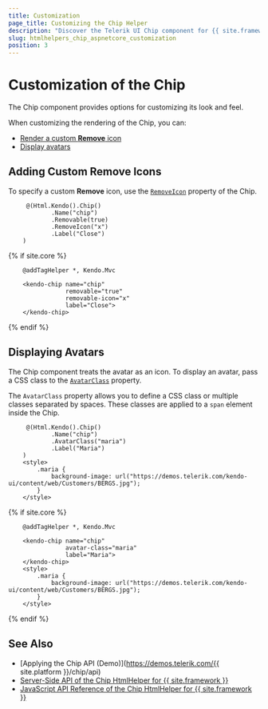 ```yaml
---
title: Customization
page_title: Customizing the Chip Helper
description: "Discover the Telerik UI Chip component for {{ site.framework }} and learn how to customize it by configuring its icons and avatars."
slug: htmlhelpers_chip_aspnetcore_customization
position: 3
---
```


# Customization of the Chip

The Chip component provides options for customizing its look and feel.

When customizing the rendering of the Chip, you can:

* [Render a custom **Remove** icon](#adding-custom-remove-icons)
* [Display avatars](#displaying-avatars)

## Adding Custom Remove Icons

To specify a custom **Remove** icon, use the [`RemoveIcon`](/api/kendo.mvc.ui.fluent/chipbuilder#removeiconsystemstring) property of the Chip.

```HtmlHelper
     @(Html.Kendo().Chip()
            .Name("chip")
            .Removable(true)
            .RemoveIcon("x")
            .Label("Close")
    )
```
{% if site.core %}
```TagHelper
    @addTagHelper *, Kendo.Mvc

    <kendo-chip name="chip"
                removable="true"
                removable-icon="x"
                label="Close">
    </kendo-chip>
```
{% endif %}

## Displaying Avatars

The Chip component treats the avatar as an icon. To display an avatar, pass a CSS class to the [`AvatarClass`](/api/kendo.mvc.ui.fluent/chipbuilder#avatarclasssystemstring) property.

The `AvatarClass` property allows you to define a CSS class or multiple classes separated by spaces. These classes are applied to a `span` element inside the Chip.

```HtmlHelper
     @(Html.Kendo().Chip()
            .Name("chip")
            .AvatarClass("maria")
            .Label("Maria")
    )
    <style>
        .maria {
            background-image: url("https://demos.telerik.com/kendo-ui/content/web/Customers/BERGS.jpg");
        }
    </style>
```
{% if site.core %}
```TagHelper
    @addTagHelper *, Kendo.Mvc

    <kendo-chip name="chip"
                avatar-class="maria"
                label="Maria">
    </kendo-chip>
    <style>
        .maria {
            background-image: url("https://demos.telerik.com/kendo-ui/content/web/Customers/BERGS.jpg");
        }
    </style>
```
{% endif %}

## See Also

* [Applying the Chip API (Demo)](https://demos.telerik.com/{{ site.platform }}/chip/api)
* [Server-Side API of the Chip HtmlHelper for {{ site.framework }}](/api/chip)
* [JavaScript API Reference of the Chip HtmlHelper for {{ site.framework }}](https://docs.telerik.com/kendo-ui/api/javascript/ui/chip)
